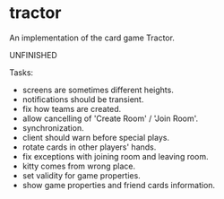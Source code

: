 tractor
=======

An implementation of the card game Tractor.

UNFINISHED

Tasks:
* screens are sometimes different heights.
* notifications should be transient.
* fix how teams are created.
* allow cancelling of 'Create Room' / 'Join Room'.
* synchronization.
* client should warn before special plays.
* rotate cards in other players' hands.
* fix exceptions with joining room and leaving room.
* kitty comes from wrong place.
* set validity for game properties.
* show game properties and friend cards information.
